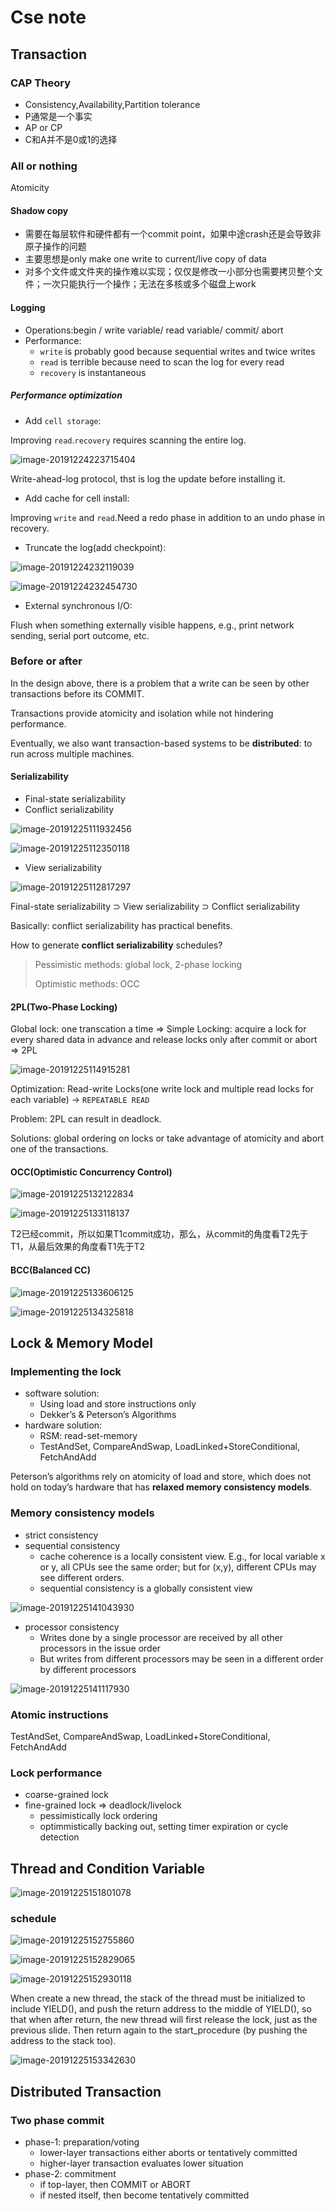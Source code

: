 # Cse note 
## Transaction 
### CAP Theory 
* Consistency,Availability,Partition tolerance
* P通常是一个事实
* AP or CP 
* C和A并不是0或1的选择
### All or nothing 
Atomicity 
#### Shadow copy 
* 需要在每层软件和硬件都有一个commit point，如果中途crash还是会导致非原子操作的问题
* 主要思想是only make one write to current/live copy of data
* 对多个文件或文件夹的操作难以实现；仅仅是修改一小部分也需要拷贝整个文件；一次只能执行一个操作；无法在多核或多个磁盘上work
#### Logging 
* Operations:begin / write variable/ read variable/ commit/ abort 
* Performance:
  	* `write` is probably good because sequential writes and twice writes
  	* `read` is terrible because need to scan the log for every read
  	* `recovery` is instantaneous 

##### Performance optimization 

- Add `cell storage`:

Improving `read`.`recovery` requires scanning the entire log.

![image-20191224223715404](./images/image-20191224223715404.png)

Write-ahead-log protocol, thst is log the update before installing it.

- Add cache for cell install:

Improving `write` and `read`.Need a redo phase in addition to an undo phase in recovery.

- Truncate the log(add checkpoint):

![image-20191224232119039](./images/image-20191224232119039.png)

![image-20191224232454730](./images/image-20191224232454730.png)

- External synchronous I/O:

Flush when something externally visible happens, e.g., print network sending, serial port outcome, etc.

### Before or after

In the design above, there is a problem that a write can be seen by other transactions before its COMMIT. 

Transactions provide atomicity  and isolation while not hindering performance.

Eventually, we also want transaction-based systems to be **distributed**: to run across multiple machines.

#### Serializability

- Final-state serializability
- Conflict serializability

![image-20191225111932456](./images/image-20191225111932456.png)

![image-20191225112350118](./images/image-20191225112350118.png)

- View serializability

![image-20191225112817297](./images/image-20191225112817297.png)

Final-state serializability $\supset$ View serializability $\supset$ Conflict serializability 

Basically: conflict serializability has practical benefits.

How to generate **conflict serializability** schedules?

> Pessimistic methods: global lock, 2-phase locking
>
> Optimistic methods: OCC

#### 2PL(Two-Phase Locking)

Global lock: one transcation a time $\Rightarrow$ Simple Locking: acquire a lock for every shared data in advance and release locks only after commit or abort $\Rightarrow$ 2PL

![image-20191225114915281](./images/image-20191225114915281.png)

Optimization: Read-write Locks(one write lock and multiple read locks for each variable) $\to$ `REPEATABLE READ`

Problem: 2PL can result in deadlock.

Solutions: global ordering on locks or take advantage of atomicity and abort one of the transactions.

#### OCC(Optimistic Concurrency Control)

![image-20191225132122834](./images/image-20191225132122834.png)

![image-20191225133118137](./images/image-20191225133118137.png)

T2已经commit，所以如果T1commit成功，那么，从commit的角度看T2先于T1，从最后效果的角度看T1先于T2

#### BCC(Balanced CC)

![image-20191225133606125](./images/image-20191225133606125.png)

![image-20191225134325818](./images/image-20191225134325818.png)

## Lock & Memory Model

### Implementing the lock

- software solution: 
  - Using load and store instructions only
  - Dekker’s & Peterson’s Algorithms
- hardware solution:
  - RSM: read-set-memory
  - TestAndSet, CompareAndSwap, LoadLinked+StoreConditional, FetchAndAdd

Peterson’s algorithms rely on atomicity of load and store, which does not hold on today’s hardware that has **relaxed memory consistency models**.

### Memory consistency models

- strict consistency
- sequential consistency
  - cache coherence is a locally consistent view. E.g., for local variable x or y, all CPUs see the same order; but for (x,y), different CPUs may see different orders.
  - sequential consistency is a globally consistent view

![image-20191225141043930](./images/image-20191225141043930.png)

- processor consistency
  - Writes done by a single processor are received by all other processors in the issue order
  - But writes from different processors may be seen in a different order by different processors

![image-20191225141117930](./images/image-20191225141117930.png)

### Atomic instructions

TestAndSet, CompareAndSwap, LoadLinked+StoreConditional, FetchAndAdd

### Lock performance

- coarse-grained lock
- fine-grained lock $\Rightarrow$ deadlock/livelock
  - pessimistically lock ordering
  - optimmistically backing out, setting timer expiration or cycle detection

## Thread and Condition Variable

![image-20191225151801078](./images/image-20191225151801078.png)

### schedule 

![image-20191225152755860](./images/image-20191225152755860.png)

![image-20191225152829065](./images/image-20191225152829065.png)

![image-20191225152930118](./images/image-20191225152930118.png)

When create a new thread, the stack of the thread must be initialized to include YIELD(), and push the return address to the middle of YIELD(),  so that when after return, the new thread will first release the lock, just as the previous slide. Then return again to the start_procedure (by pushing the address to the stack too).

![image-20191225153342630](./images/image-20191225153342630.png)

## Distributed Transaction

### Two phase commit

- phase-1: preparation/voting
  - lower-layer transactions either aborts or tentatively committed
  - higher-layer transaction evaluates lower situation 
- phase-2: commitment
  - if top-layer, then COMMIT or ABORT
  - if nested itself, then become tentatively committed 

